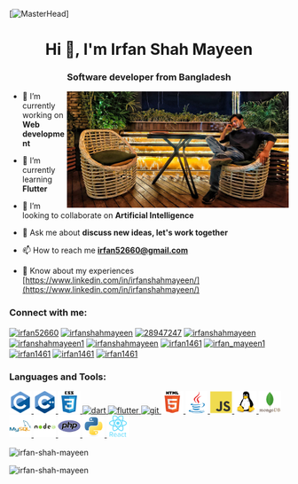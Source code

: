 [![MasterHead](https://1.bp.blogspot.com/-7A4WynwLsM...)]
<h1 align="center">Hi 👋, I'm Irfan Shah Mayeen</h1>
<h3 align="center">Software developer from Bangladesh</h3>
<img align="right" alt="Coding" width="400"  src="https://raw.githubusercontent.com/irfan52660/hello/main/330327460_2564327513724709_5556813864290361818_n%20(1).jpg">

- 🔭 I’m currently working on **Web development**

- 🌱 I’m currently learning **Flutter**

- 👯 I’m looking to collaborate on **Artificial Intelligence**

- 💬 Ask me about **discuss new ideas, let's work together**

- 📫 How to reach me **irfan52660@gmail.com**

- 📄 Know about my experiences [https://www.linkedin.com/in/irfanshahmayeen/](https://www.linkedin.com/in/irfanshahmayeen/)

<h3 align="left">Connect with me:</h3>
<p align="left">
<a href="https://twitter.com/irfan52660" target="blank"><img align="center" src="https://raw.githubusercontent.com/rahuldkjain/github-profile-readme-generator/master/src/images/icons/Social/twitter.svg" alt="irfan52660" height="30" width="40" /></a>
<a href="https://linkedin.com/in/irfanshahmayeen" target="blank"><img align="center" src="https://raw.githubusercontent.com/rahuldkjain/github-profile-readme-generator/master/src/images/icons/Social/linked-in-alt.svg" alt="irfanshahmayeen" height="30" width="40" /></a>
<a href="https://stackoverflow.com/users/28947247" target="blank"><img align="center" src="https://raw.githubusercontent.com/rahuldkjain/github-profile-readme-generator/master/src/images/icons/Social/stack-overflow.svg" alt="28947247" height="30" width="40" /></a>
<a href="https://fb.com/irfanshahmayeen" target="blank"><img align="center" src="https://raw.githubusercontent.com/rahuldkjain/github-profile-readme-generator/master/src/images/icons/Social/facebook.svg" alt="irfanshahmayeen" height="30" width="40" /></a>
<a href="https://instagram.com/irfanshahmayeen1" target="blank"><img align="center" src="https://raw.githubusercontent.com/rahuldkjain/github-profile-readme-generator/master/src/images/icons/Social/instagram.svg" alt="irfanshahmayeen1" height="30" width="40" /></a>
<a href="https://www.youtube.com/c/irfanshahmayeen" target="blank"><img align="center" src="https://raw.githubusercontent.com/rahuldkjain/github-profile-readme-generator/master/src/images/icons/Social/youtube.svg" alt="irfanshahmayeen" height="30" width="40" /></a>
<a href="https://www.codechef.com/users/irfan1461" target="blank"><img align="center" src="https://cdn.jsdelivr.net/npm/simple-icons@3.1.0/icons/codechef.svg" alt="irfan1461" height="30" width="40" /></a>
<a href="https://www.hackerrank.com/irfan_mayeen1" target="blank"><img align="center" src="https://raw.githubusercontent.com/rahuldkjain/github-profile-readme-generator/master/src/images/icons/Social/hackerrank.svg" alt="irfan_mayeen1" height="30" width="40" /></a>
<a href="https://codeforces.com/profile/irfan1461" target="blank"><img align="center" src="https://raw.githubusercontent.com/rahuldkjain/github-profile-readme-generator/master/src/images/icons/Social/codeforces.svg" alt="irfan1461" height="30" width="40" /></a>
<a href="https://www.leetcode.com/irfan1461" target="blank"><img align="center" src="https://raw.githubusercontent.com/rahuldkjain/github-profile-readme-generator/master/src/images/icons/Social/leet-code.svg" alt="irfan1461" height="30" width="40" /></a>
<a href="https://auth.geeksforgeeks.org/user/irfan1461" target="blank"><img align="center" src="https://raw.githubusercontent.com/rahuldkjain/github-profile-readme-generator/master/src/images/icons/Social/geeks-for-geeks.svg" alt="irfan1461" height="30" width="40" /></a>
</p>

<h3 align="left">Languages and Tools:</h3>
 <a href="https://www.cprogramming.com/" target="_blank" rel="noreferrer"> <img src="https://raw.githubusercontent.com/devicons/devicon/master/icons/c/c-original.svg" alt="c" width="40" height="40"/> </a> <a href="https://www.w3schools.com/cpp/" target="_blank" rel="noreferrer"> <img src="https://raw.githubusercontent.com/devicons/devicon/master/icons/cplusplus/cplusplus-original.svg" alt="cplusplus" width="40" height="40"/> </a> <a href="https://www.w3schools.com/css/" target="_blank" rel="noreferrer"> <img src="https://raw.githubusercontent.com/devicons/devicon/master/icons/css3/css3-original-wordmark.svg" alt="css3" width="40" height="40"/> </a> <a href="https://dart.dev" target="_blank" rel="noreferrer"> <img src="https://www.vectorlogo.zone/logos/dartlang/dartlang-icon.svg" alt="dart" width="40" height="40"/> </a> <a href="https://flutter.dev" target="_blank" rel="noreferrer"> <img src="https://www.vectorlogo.zone/logos/flutterio/flutterio-icon.svg" alt="flutter" width="40" height="40"/> </a> <a href="https://git-scm.com/" target="_blank" rel="noreferrer"> <img src="https://www.vectorlogo.zone/logos/git-scm/git-scm-icon.svg" alt="git" width="40" height="40"/> </a> <a href="https://www.w3.org/html/" target="_blank" rel="noreferrer"> <img src="https://raw.githubusercontent.com/devicons/devicon/master/icons/html5/html5-original-wordmark.svg" alt="html5" width="40" height="40"/> </a> <a href="https://www.java.com" target="_blank" rel="noreferrer"> <img src="https://raw.githubusercontent.com/devicons/devicon/master/icons/java/java-original.svg" alt="java" width="40" height="40"/> </a> <a href="https://developer.mozilla.org/en-US/docs/Web/JavaScript" target="_blank" rel="noreferrer"> <img src="https://raw.githubusercontent.com/devicons/devicon/master/icons/javascript/javascript-original.svg" alt="javascript" width="40" height="40"/> </a> <a href="https://www.linux.org/" target="_blank" rel="noreferrer"> <img src="https://raw.githubusercontent.com/devicons/devicon/master/icons/linux/linux-original.svg" alt="linux" width="40" height="40"/> </a> <a href="https://www.mongodb.com/" target="_blank" rel="noreferrer"> <img src="https://raw.githubusercontent.com/devicons/devicon/master/icons/mongodb/mongodb-original-wordmark.svg" alt="mongodb" width="40" height="40"/> </a> <a href="https://www.mysql.com/" target="_blank" rel="noreferrer"> <img src="https://raw.githubusercontent.com/devicons/devicon/master/icons/mysql/mysql-original-wordmark.svg" alt="mysql" width="40" height="40"/> </a> <a href="https://nodejs.org" target="_blank" rel="noreferrer"> <img src="https://raw.githubusercontent.com/devicons/devicon/master/icons/nodejs/nodejs-original-wordmark.svg" alt="nodejs" width="40" height="40"/> </a> <a href="https://www.php.net" target="_blank" rel="noreferrer"> <img src="https://raw.githubusercontent.com/devicons/devicon/master/icons/php/php-original.svg" alt="php" width="40" height="40"/> </a> <a href="https://www.python.org" target="_blank" rel="noreferrer"> <img src="https://raw.githubusercontent.com/devicons/devicon/master/icons/python/python-original.svg" alt="python" width="40" height="40"/> </a> <a href="https://reactjs.org/" target="_blank" rel="noreferrer"> <img src="https://raw.githubusercontent.com/devicons/devicon/master/icons/react/react-original-wordmark.svg" alt="react" width="40" height="40"/> </a> </p>

<p><img align="center" src="https://github-readme-stats.vercel.app/api/top-langs?username=irfan-shah-mayeen&show_icons=true&locale=en&layout=compact" alt="irfan-shah-mayeen" /></p>

<p><img align="center" src="https://github-readme-streak-stats.herokuapp.com/?user=irfan-shah-mayeen&" alt="irfan-shah-mayeen" /></p>

